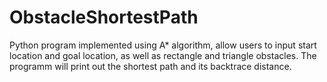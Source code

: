 # ObstacleShortestPath
Python program implemented using A* algorithm, allow users to input start location and goal location, as well as rectangle and triangle obstacles. The programm will print out the shortest path and its backtrace distance.
